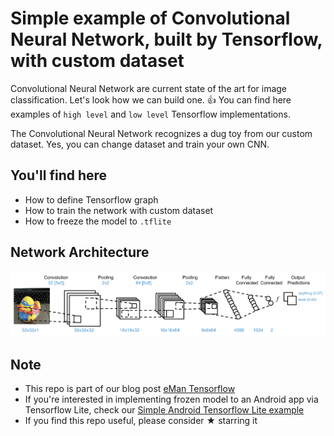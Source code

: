 # Simple example of Convolutional Neural Network, built by Tensorflow, with custom dataset
Convolutional Neural Network are current state of the art for image classification. Let's look how we can build one. 👍 You can find here examples of `high level` and `low level` Tensorflow implementations.

The Convolutional Neural Network recognizes a dug toy from our custom dataset. Yes, you can change dataset and train your own CNN.

## You'll find here
- How to define Tensorflow graph
- How to train the network with custom dataset
- How to freeze the model to `.tflite`

## Network Architecture
![ ](architecture.png)


## Note
- This repo is part of our blog post [eMan Tensorflow](https://www.eman.cz/blog/trenujeme-ai-tensorflow-konvolucne-neuronove-siete-praxi-appke/)
- If you're interested in implementing frozen model to an Android app via Tensorflow Lite, check our [Simple Android Tensorflow Lite example ](https://github.com/eManPrague/tensorflow-android-example)
- If you find this repo useful, please consider ★ starring it
